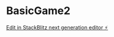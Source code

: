 # BasicGame2

[Edit in StackBlitz next generation editor ⚡️](https://stackblitz.com/~/github.com/augunautics/BasicGame2)